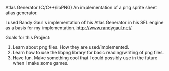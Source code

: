 Atlas Generator (C/C++/libPNG)
An implementation of a png sprite sheet atlas generator.

I used Randy Gaul's implementation of his Atlas Generator in his SEL engine 
as a basis for my implementation.
http://www.randygaul.net/

Goals for this Project:
1) Learn about png files. How they are used/implemented.
2) Learn how to use the libpng library for basic reading/writing of png files.
3) Have fun. Make something cool that I could possibly use in the future when I
	make some games.
